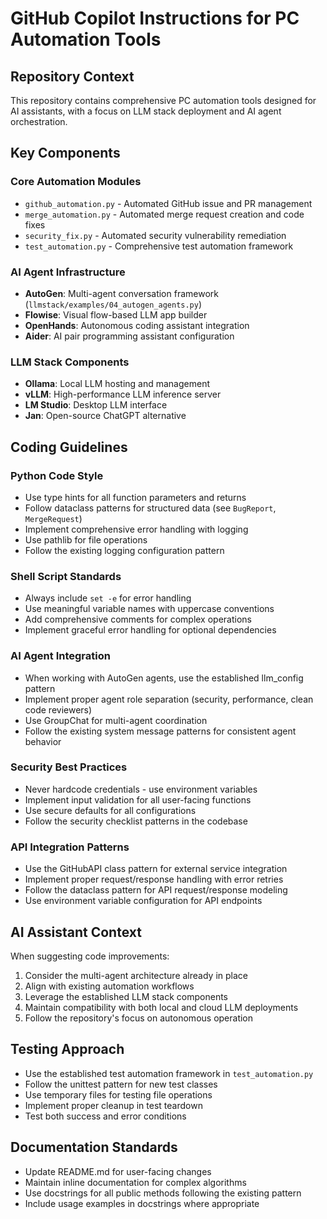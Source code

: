 # GitHub Copilot Instructions for PC Automation Tools

## Repository Context

This repository contains comprehensive PC automation tools designed for AI assistants, with a focus on LLM stack deployment and AI agent orchestration.

## Key Components

### Core Automation Modules
- `github_automation.py` - Automated GitHub issue and PR management
- `merge_automation.py` - Automated merge request creation and code fixes
- `security_fix.py` - Automated security vulnerability remediation
- `test_automation.py` - Comprehensive test automation framework

### AI Agent Infrastructure
- **AutoGen**: Multi-agent conversation framework (`llmstack/examples/04_autogen_agents.py`)
- **Flowise**: Visual flow-based LLM app builder
- **OpenHands**: Autonomous coding assistant integration
- **Aider**: AI pair programming assistant configuration

### LLM Stack Components
- **Ollama**: Local LLM hosting and management
- **vLLM**: High-performance LLM inference server
- **LM Studio**: Desktop LLM interface
- **Jan**: Open-source ChatGPT alternative

## Coding Guidelines

### Python Code Style
- Use type hints for all function parameters and returns
- Follow dataclass patterns for structured data (see `BugReport`, `MergeRequest`)
- Implement comprehensive error handling with logging
- Use pathlib for file operations
- Follow the existing logging configuration pattern

### Shell Script Standards
- Always include `set -e` for error handling
- Use meaningful variable names with uppercase conventions
- Add comprehensive comments for complex operations
- Implement graceful error handling for optional dependencies

### AI Agent Integration
- When working with AutoGen agents, use the established llm_config pattern
- Implement proper agent role separation (security, performance, clean code reviewers)
- Use GroupChat for multi-agent coordination
- Follow the existing system message patterns for consistent agent behavior

### Security Best Practices
- Never hardcode credentials - use environment variables
- Implement input validation for all user-facing functions
- Use secure defaults for all configurations
- Follow the security checklist patterns in the codebase

### API Integration Patterns
- Use the GitHubAPI class pattern for external service integration
- Implement proper request/response handling with error retries
- Follow the dataclass pattern for API request/response modeling
- Use environment variable configuration for API endpoints

## AI Assistant Context

When suggesting code improvements:
1. Consider the multi-agent architecture already in place
2. Align with existing automation workflows
3. Leverage the established LLM stack components
4. Maintain compatibility with both local and cloud LLM deployments
5. Follow the repository's focus on autonomous operation

## Testing Approach

- Use the established test automation framework in `test_automation.py`
- Follow the unittest pattern for new test classes
- Use temporary files for testing file operations
- Implement proper cleanup in test teardown
- Test both success and error conditions

## Documentation Standards

- Update README.md for user-facing changes
- Maintain inline documentation for complex algorithms
- Use docstrings for all public methods following the existing pattern
- Include usage examples in docstrings where appropriate
